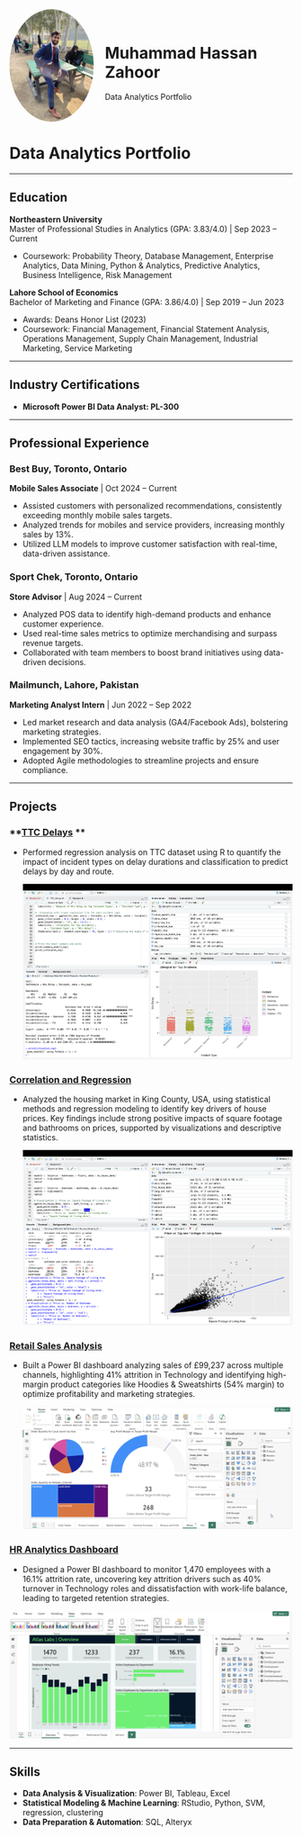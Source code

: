 <div style="display: flex; align-items: center;">
  <img src="assets/Profile Picture.jpg" alt="Profile Picture" style="width: 150px; border-radius: 50%; margin-right: 20px;">
  <div>
    <h1>Muhammad Hassan Zahoor</h1>
    <p>Data Analytics Portfolio</p>
  </div>
</div>

# Data Analytics Portfolio


---


## **Education**
**Northeastern University**  
Master of Professional Studies in Analytics (GPA: 3.83/4.0) | Sep 2023 – Current  
- Coursework: Probability Theory, Database Management, Enterprise Analytics, Data Mining, Python & Analytics, Predictive Analytics, Business Intelligence, Risk Management  

**Lahore School of Economics**  
Bachelor of Marketing and Finance (GPA: 3.86/4.0) | Sep 2019 – Jun 2023  
- Awards: Deans Honor List (2023)  
- Coursework: Financial Management, Financial Statement Analysis, Operations Management, Supply Chain Management, Industrial Marketing, Service Marketing  

---

## **Industry Certifications**
- **Microsoft Power BI Data Analyst: PL-300**  

---

## **Professional Experience**
### **Best Buy, Toronto, Ontario**  
**Mobile Sales Associate** | Oct 2024 – Current  
- Assisted customers with personalized recommendations, consistently exceeding monthly mobile sales targets.  
- Analyzed trends for mobiles and service providers, increasing monthly sales by 13%.  
- Utilized LLM models to improve customer satisfaction with real-time, data-driven assistance.  

### **Sport Chek, Toronto, Ontario**  
**Store Advisor** | Aug 2024 – Current  
- Analyzed POS data to identify high-demand products and enhance customer experience.  
- Used real-time sales metrics to optimize merchandising and surpass revenue targets.  
- Collaborated with team members to boost brand initiatives using data-driven decisions.  

### **Mailmunch, Lahore, Pakistan**  
**Marketing Analyst Intern** | Jun 2022 – Sep 2022  
- Led market research and data analysis (GA4/Facebook Ads), bolstering marketing strategies.  
- Implemented SEO tactics, increasing website traffic by 25% and user engagement by 30%.  
- Adopted Agile methodologies to streamline projects and ensure compliance.

---

## **Projects**
### **[TTC Delays](https://github.com/hassan1030/TTC-Delays) ** 
- Performed regression analysis on TTC dataset using R to quantify the impact of incident types on delay durations and classification to predict delays by day and route.

  ![TTC Delays](assets/TTC%20Delays.png)

### **[Correlation and Regression](https://github.com/hassan1030/Correlation-and-Regression-in-R)** 
- Analyzed the housing market in King County, USA, using statistical methods and regression modeling to identify key drivers of house prices. Key findings include strong positive impacts of square footage and bathrooms on prices, supported by visualizations and descriptive statistics.

   ![Correlation and Regression](assets/Correlation%20and%20Regression.png)

### **[Retail Sales Analysis](https://github.com/hassan1030/Retail-Sales_Analysis)** 
- Built a Power BI dashboard analyzing sales of £99,237 across multiple channels, highlighting 41% attrition in Technology and identifying high-margin product categories like Hoodies & Sweatshirts (54% margin) to optimize profitability and marketing strategies.

  ![Retail Analysis](assets/Retail%20Analysis.png)

### **[HR Analytics Dashboard](https://github.com/hassan1030/HR-Analytics-in-PowerBi)**  
- Designed a Power BI dashboard to monitor 1,470 employees with a 16.1% attrition rate, uncovering key attrition drivers such as 40% turnover in Technology roles and dissatisfaction with work-life balance, leading to targeted retention strategies.
  
![HR Analytics Dashboard](assets/HR%20Analytics%20Dashboard.png)

---

## **Skills**
- **Data Analysis & Visualization**: Power BI, Tableau, Excel  
- **Statistical Modeling & Machine Learning**: RStudio, Python, SVM, regression, clustering  
- **Data Preparation & Automation**: SQL, Alteryx  

